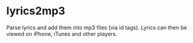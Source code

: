 # lyrics2mp3
Parse lyrics and add them into mp3 files (via id tags). Lyrics can then be viewed on iPhone, iTunes and other players.

